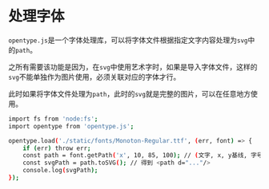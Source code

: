 # 处理字体

`opentype.js`是一个字体处理库，可以将字体文件根据指定文字内容处理为`svg`中的`path`。

之所有需要该功能是因为，在`svg`中使用艺术字时，如果是导入字体文件，这样的`svg`不能单独作为图片使用，必须关联对应的字体才行。

此时如果将字体文件处理为`path`，此时的`svg`就是完整的图片，可以在任意地方使用。

```sh
import fs from 'node:fs';
import opentype from 'opentype.js';

opentype.load('./static/fonts/Monoton-Regular.ttf', (err, font) => {
	if (err) throw err;
	const path = font.getPath('x', 10, 85, 100); // (文字, x, y基线, 字号)
	const svgPath = path.toSVG(); // 得到 <path d="..."/>
	console.log(svgPath);
});

```
